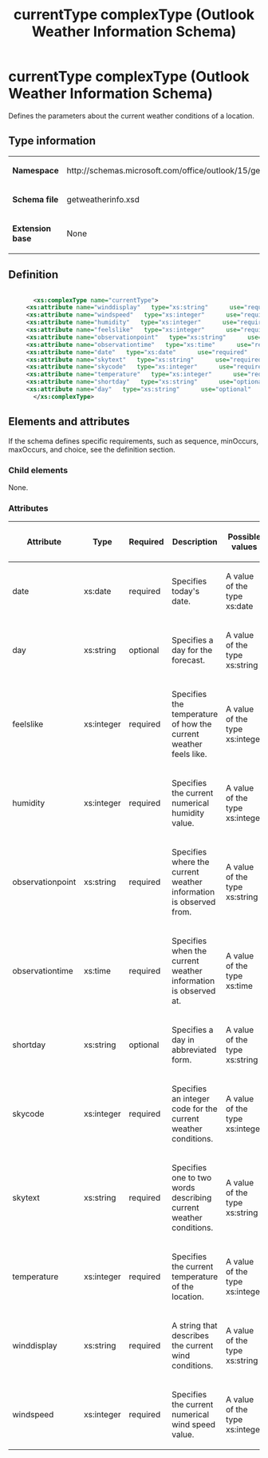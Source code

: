 ﻿---
title: currentType complexType (Outlook Weather Information Schema)
TOCTitle: currentType complexType
ms:assetid: 9f4663ac-13d3-6c46-f839-ba6bca4047a3
ms:mtpsurl: https://msdn.microsoft.com/en-us/library/JJ230328(v=office.15)
ms:contentKeyID: 48483105
ms.date: 07/24/2014
mtps_version: v=office.15
dev_langs:
- xml
---

# currentType complexType (Outlook Weather Information Schema)

Defines the parameters about the current weather conditions of a location.

## Type information

<table>
<colgroup>
<col style="width: 50%" />
<col style="width: 50%" />
</colgroup>
<tbody>
<tr class="odd">
<td><p><strong>Namespace</strong></p></td>
<td><p>http://schemas.microsoft.com/office/outlook/15/getweatherinfo.xsd</p></td>
</tr>
<tr class="even">
<td><p><strong>Schema file</strong></p></td>
<td><p>getweatherinfo.xsd</p></td>
</tr>
<tr class="odd">
<td><p><strong>Extension base</strong></p></td>
<td><p>None</p></td>
</tr>
</tbody>
</table>

## Definition

``` xml

       <xs:complexType name="currentType">
     <xs:attribute name="winddisplay"   type="xs:string"      use="required"     />
     <xs:attribute name="windspeed"   type="xs:integer"      use="required"     />
     <xs:attribute name="humidity"   type="xs:integer"      use="required"     />
     <xs:attribute name="feelslike"   type="xs:integer"      use="required"     />
     <xs:attribute name="observationpoint"   type="xs:string"      use="required"     />
     <xs:attribute name="observationtime"   type="xs:time"      use="required"     />
     <xs:attribute name="date"   type="xs:date"      use="required"     />
     <xs:attribute name="skytext"   type="xs:string"      use="required"     />
     <xs:attribute name="skycode"   type="xs:integer"      use="required"     />
     <xs:attribute name="temperature"   type="xs:integer"      use="required"     />
     <xs:attribute name="shortday"   type="xs:string"      use="optional"     />
     <xs:attribute name="day"   type="xs:string"      use="optional"     />
       </xs:complexType>
```

## Elements and attributes

If the schema defines specific requirements, such as sequence, minOccurs, maxOccurs, and choice, see the definition section.

### Child elements

None.

### Attributes

<table>
<colgroup>
<col style="width: 20%" />
<col style="width: 20%" />
<col style="width: 20%" />
<col style="width: 20%" />
<col style="width: 20%" />
</colgroup>
<thead>
<tr class="header">
<th><p>Attribute</p></th>
<th><p>Type</p></th>
<th><p>Required</p></th>
<th><p>Description</p></th>
<th><p>Possible values</p></th>
</tr>
</thead>
<tbody>
<tr class="odd">
<td><p>date</p></td>
<td><p>xs:date</p></td>
<td><p>required</p></td>
<td><p>Specifies today's date.</p></td>
<td><p>A value of the type xs:date</p></td>
</tr>
<tr class="even">
<td><p>day</p></td>
<td><p>xs:string</p></td>
<td><p>optional</p></td>
<td><p>Specifies a day for the forecast.</p></td>
<td><p>A value of the type xs:string</p></td>
</tr>
<tr class="odd">
<td><p>feelslike</p></td>
<td><p>xs:integer</p></td>
<td><p>required</p></td>
<td><p>Specifies the temperature of how the current weather feels like.</p></td>
<td><p>A value of the type xs:integer</p></td>
</tr>
<tr class="even">
<td><p>humidity</p></td>
<td><p>xs:integer</p></td>
<td><p>required</p></td>
<td><p>Specifies the current numerical humidity value.</p></td>
<td><p>A value of the type xs:integer</p></td>
</tr>
<tr class="odd">
<td><p>observationpoint</p></td>
<td><p>xs:string</p></td>
<td><p>required</p></td>
<td><p>Specifies where the current weather information is observed from.</p></td>
<td><p>A value of the type xs:string</p></td>
</tr>
<tr class="even">
<td><p>observationtime</p></td>
<td><p>xs:time</p></td>
<td><p>required</p></td>
<td><p>Specifies when the current weather information is observed at.</p></td>
<td><p>A value of the type xs:time</p></td>
</tr>
<tr class="odd">
<td><p>shortday</p></td>
<td><p>xs:string</p></td>
<td><p>optional</p></td>
<td><p>Specifies a day in abbreviated form.</p></td>
<td><p>A value of the type xs:string</p></td>
</tr>
<tr class="even">
<td><p>skycode</p></td>
<td><p>xs:integer</p></td>
<td><p>required</p></td>
<td><p>Specifies an integer code for the current weather conditions.</p></td>
<td><p>A value of the type xs:integer</p></td>
</tr>
<tr class="odd">
<td><p>skytext</p></td>
<td><p>xs:string</p></td>
<td><p>required</p></td>
<td><p>Specifies one to two words describing current weather conditions.</p></td>
<td><p>A value of the type xs:string</p></td>
</tr>
<tr class="even">
<td><p>temperature</p></td>
<td><p>xs:integer</p></td>
<td><p>required</p></td>
<td><p>Specifies the current temperature of the location.</p></td>
<td><p>A value of the type xs:integer</p></td>
</tr>
<tr class="odd">
<td><p>winddisplay</p></td>
<td><p>xs:string</p></td>
<td><p>required</p></td>
<td><p>A string that describes the current wind conditions.</p></td>
<td><p>A value of the type xs:string</p></td>
</tr>
<tr class="even">
<td><p>windspeed</p></td>
<td><p>xs:integer</p></td>
<td><p>required</p></td>
<td><p>Specifies the current numerical wind speed value.</p></td>
<td><p>A value of the type xs:integer</p></td>
</tr>
</tbody>
</table>

